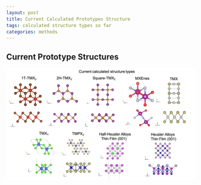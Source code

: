 ```yaml
---
layout: post
title: Current Calculated Prototypes Structure
tags: calculated structure types so far
categories: methods
---
```


## Current Prototype Structures
![Image](Figure/CalculatedStructurePrototypes.png)
